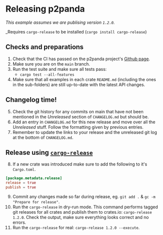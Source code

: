 # Releasing p2panda

_This example assumes we are publising version `1.2.0`._

\_Requires `cargo-release` to be installed (`cargo install cargo-release`)

## Checks and preparations

1. Check that the CI has passed on the p2panda project's
   [Github page](https://github.com/p2panda/p2panda).
2. Make sure you are on the `main` branch.
3. Run the test suite and make sure all tests pass:
   - `cargo test --all-features`
4. Make sure that all examples in each crate `README.md` (including the ones in the
   sub-folders) are still up-to-date with the latest API changes.

## Changelog time!

5. Check the git history for any commits on main that have not been mentioned
   in the _Unreleased_ section of `CHANGELOG.md` but should be.
6. Add an entry in `CHANGELOG.md` for this new release and move over all the
   _Unreleased_ stuff. Follow the formatting given by previous entries.
7. Remember to update the links to your release and the unreleased git log at
   the bottom of `CHANGELOG.md`.

## Release using [`cargo-release`](https://github.com/crate-ci/cargo-release)

8. If a new crate was introduced make sure to add the following to it's `Cargo.toml`.

```toml
[package.metadata.release]
release = true
publish = true
```

9. Commit any changes made so far during release, eg. `git add .` & `gc -m "Prepare for release"`.
10. Run the `cargo-release` in dry-run mode. This command performs tagged git releases for all
   crates and publish them to crates.io: `cargo-release 1.2.0`. Check the output, make sure
   everything looks correct and no errors.
11. Run the `cargo-release` for real:
    `cargo-release 1.2.0 --execute`.
